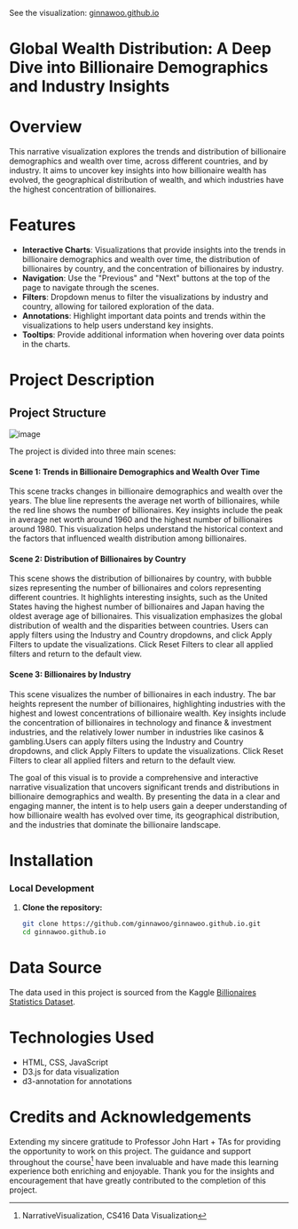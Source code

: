 See the visualization: [ginnawoo.github.io](https://ginnawoo.github.io/)

# Global Wealth Distribution: A Deep Dive into Billionaire Demographics and Industry Insights

# Overview
This narrative visualization explores the trends and distribution of billionaire demographics and wealth over time, across different countries, and by industry. It aims to uncover key insights into how billionaire wealth has evolved, the geographical distribution of wealth, and which industries have the highest concentration of billionaires.

# Features

- **Interactive Charts**: Visualizations that provide insights into the trends in billionaire demographics and wealth over time, the distribution of billionaires by country, and the concentration of billionaires by industry.
- **Navigation**: Use the "Previous" and "Next" buttons at the top of the page to navigate through the scenes.
- **Filters**: Dropdown menus to filter the visualizations by industry and country, allowing for tailored exploration of the data.
- **Annotations**: Highlight important data points and trends within the visualizations to help users understand key insights.
- **Tooltips**: Provide additional information when hovering over data points in the charts.

# Project Description

## Project Structure
![image](https://github.com/user-attachments/assets/38628525-a299-4a93-9077-27286cf25d16)

The project is divided into three main scenes:

#### Scene 1: Trends in Billionaire Demographics and Wealth Over Time
This scene tracks changes in billionaire demographics and wealth over the years. The blue line represents the average net worth of billionaires, while the red line shows the number of billionaires. Key insights include the peak in average net worth around 1960 and the highest number of billionaires around 1980. This visualization helps understand the historical context and the factors that influenced wealth distribution among billionaires.

#### Scene 2: Distribution of Billionaires by Country
This scene shows the distribution of billionaires by country, with bubble sizes representing the number of billionaires and colors representing different countries. It highlights interesting insights, such as the United States having the highest number of billionaires and Japan having the oldest average age of billionaires. This visualization emphasizes the global distribution of wealth and the disparities between countries. Users can apply filters using the Industry and Country dropdowns, and click Apply Filters to update the visualizations. Click Reset Filters to clear all applied filters and return to the default view.

#### Scene 3: Billionaires by Industry
This scene visualizes the number of billionaires in each industry. The bar heights represent the number of billionaires, highlighting industries with the highest and lowest concentrations of billionaire wealth. Key insights include the concentration of billionaires in technology and finance & investment industries, and the relatively lower number in industries like casinos & gambling.Users can apply filters using the Industry and Country dropdowns, and click Apply Filters to update the visualizations. Click Reset Filters to clear all applied filters and return to the default view.

The goal of this visual is to provide a comprehensive and interactive narrative visualization that uncovers significant trends and distributions in billionaire demographics and wealth. By presenting the data in a clear and engaging manner, the intent is to help users gain a deeper understanding of how billionaire wealth has evolved over time, its geographical distribution, and the industries that dominate the billionaire landscape.

# Installation

### Local Development

1. **Clone the repository:**
   ```bash
   git clone https://github.com/ginnawoo/ginnawoo.github.io.git
   cd ginnawoo.github.io
   ```

# Data Source
The data used in this project is sourced from the Kaggle [Billionaires Statistics Dataset](https://www.kaggle.com/datasets/nelgiriyewithana/billionaires-statistics-dataset?resource=download).

# Technologies Used
- HTML, CSS, JavaScript
- D3.js for data visualization
- d3-annotation for annotations

# Credits and Acknowledgements
Extending my sincere gratitude to Professor John Hart + TAs for providing the opportunity to work on this project. The guidance and support throughout the course[^1] have been invaluable and have made this learning experience both enriching and enjoyable. Thank you for the insights and encouragement that have greatly contributed to the completion of this project.

[^1]: NarrativeVisualization, CS416 Data Visualization 









